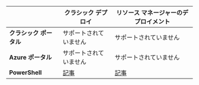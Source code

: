 |  | **クラシック デプロイ** | **リソース マネージャーのデプロイメント** |
| --- | --- | --- |
| **クラシック ポータル** |サポートされていません |サポートされていません |
| **Azure ポータル** |サポートされていません |サポートされていません |
| **PowerShell** |[記事](../articles/expressroute/expressroute-howto-coexist-classic.md) |[記事](../articles/expressroute/expressroute-howto-coexist-resource-manager.md) |

